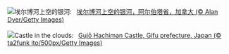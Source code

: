 ![](https://www.bing.com/th?id=OHR.ElbowRiver_ZH-CN9580175593_UHD.jpg&w=1000)埃尔博河上空的银河:&nbsp;&ensp;[埃尔博河上空的银河，阿尔伯塔省，加拿大 (© Alan Dyer/Getty Images)](https://www.bing.com/th?id=OHR.ElbowRiver_ZH-CN9580175593_UHD.jpg)
<br><br/>
![](https://www.bing.com/th?id=OHR.GujoHachiman_EN-US5502837623_UHD.jpg&w=1000)Castle in the clouds:&nbsp;&ensp;[Gujō Hachiman Castle, Gifu prefecture, Japan (© ta2funk ito/500px/Getty Images)](https://www.bing.com/th?id=OHR.GujoHachiman_EN-US5502837623_UHD.jpg)
<br><br/>
